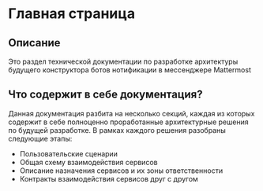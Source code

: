 # Главная страница

## Описание

Это раздел технической документации по разработке архитектуры будущего конструктора ботов нотификации в мессенджере Mattermost

## Что содержит в себе документация?

Данная документация разбита на несколько секций, каждая из которых содержит в себе полноценно проработанные архитектурные решения по будущей разработке. В рамках каждого решения разобраны следующие этапы:

* Пользовательские сценарии
* Общая схему взаимодействия сервисов
* Описание назначения сервисов и их зоны ответственности
* Контракты взаимодействия сервисов друг с другом

